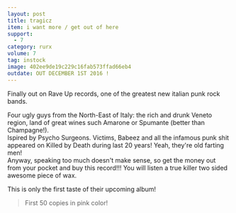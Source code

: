 ```yaml
---
layout: post
title: tragicz
item: i want more / get out of here
support:
  - 7
category: rurx
volume: 7
tag: instock
image: 402ee9de19c229c16fab573ffad66eb4
outdate: OUT DECEMBER 1ST 2016 !
---
```


Finally out on Rave Up records, one of the greatest new italian punk rock bands. 

Four ugly guys from the North-East of Italy: the rich and drunk Veneto region, land of great wines such Amarone or Spumante (better than Champagne!).  
Ispired by Psycho Surgeons. Victims, Babeez and all the infamous punk shit appeared on Killed by Death during last 20 years! Yeah, they're old farting men!  
Anyway, speaking too much doesn't make sense, so get the money out from your pocket and buy this record!!! You will listen a true killer two sided awesome piece of wax.

This is only the first taste of their upcoming album!

> First 50 copies in <span class="pink">pink</span> color!
